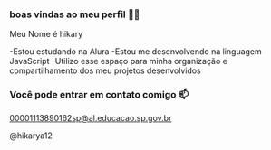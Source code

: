 ### boas vindas ao meu perfil 💙💙

Meu Nome é hikary

-Estou estudando na Alura
-Estou me desenvolvendo na linguagem JavaScript
-Utilizo esse espaço para minha organização e compartilhamento dos meu projetos desenvolvidos

### Você pode entrar em contato comigo 📫
00001113890162sp@al.educacao.sp.gov.br

@hikarya12
